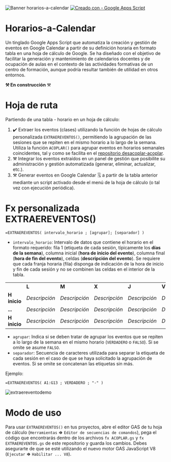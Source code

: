 ![Banner horarios-a-calendar](https://user-images.githubusercontent.com/12829262/95454414-b43dd080-096c-11eb-99d1-854f66187e81.png)
[![Creado con - Google Apps Script](https://img.shields.io/static/v1?label=Creado+con&message=Google+Apps+Script&color=blue&logo=GAS)](https://developers.google.com/apps-script)
# Horarios-a-Calendar

Un tinglado Google Apps Script que automatiza la creación y gestión de eventos en Google Calendar a partir de su definición horaria en formato tabla en una hoja de cálculo de Google. Se ha diseñado con el objetivo de facilitar la generación y mantenimiento de calendarios docentes y de ocupación de aulas en el contexto de las actividades formativas de un centro de formación, aunque podría resultar también de utilidad en otros entornos.

**⚒️ En construcción** ⚒️

# Hoja de ruta

Partiendo de una tabla - horario en un hoja de cálculo:

1.  ✔️ Extraer los eventos (clases) utilizando la función de hojas de cálculo personalizada `EXTRAEREVENTOS()`, permitiendo la agrupación de las sesiones que se repiten en el mismo horario a lo largo de la semana. Utiliza la función `ACOPLAR()` para agrupar eventos en horarios semanales coincidentes, tal y como se facilita en el [repositorio desacoplar-acoplar](https://github.com/pfelipm/desacoplar-acoplar).
2.  ⚒️ Integrar los eventos extraídos en un panel de gestión que posibilite su administración y gestión automatizada (generar, eliminar, actualizar, etc.).
3.  ⚒️ Generar eventos en Google Calendar 🗓️ a partir de la tabla anterior mediante un script activado desde el menú de la hoja de cálculo (o tal vez con ejecución periódica).

# Fx personalizada EXTRAEREVENTOS()

```
=EXTRAEREVENTOS( intervalo_horario ; [agrupar]; [separador] ) 
```

*   `intervalo_horario`: Intervalo de datos que contiene el horario en el formato requerido: fila 1 (etiqueta de cada sesión, típicamente los **días de la semana**), columna inicial (**hora de inicio del evento**), columna final (**hora de fin del evento**), celdas (**descripción del evento**). Se requiere que cada franja horaria (fila) disponga de indicación de la hora de inicio y fin de cada sesión y no se combinen las celdas en el interior de la tabla.

<table><tbody><tr><td>&nbsp;</td><td><strong>L</strong></td><td><strong>M</strong></td><td><strong>X</strong></td><td><strong>J</strong></td><td><strong>V</strong></td><td>&nbsp;</td></tr><tr><td><strong>H inicio</strong></td><td><i>Descripción</i></td><td><i>Descripción</i></td><td><i>Descripción</i></td><td><i>Descripción</i></td><td><i>Descripción</i></td><td><strong>H Fin</strong></td></tr><tr><td><strong>...</strong></td><td><i>Descripción</i></td><td><i>Descripción</i></td><td><i>Descripción</i></td><td><i>Descripción</i></td><td><i>Descripción</i></td><td><strong>...</strong></td></tr><tr><td><strong>H inicio</strong></td><td><i>Descripción</i></td><td><i>Descripción</i></td><td><i>Descripción</i></td><td><i>Descripción</i></td><td><i>Descripción</i></td><td><strong>H Fin</strong></td></tr></tbody></table>

*   `agrupar`: Indica si se deben tratar de agrupar los eventos que se repiten a lo largo de la semana en el mismo horario (`VERDADERO` o `FALSO`). Si se omite se asume `FALSO`.
*   `separador`: Secuencia de caracteres utilizada para separar la etiqueta de cada sesión en el caso de que se haya solicitado la agrupación de eventos. Si se omite se concatenan las etiquetas sin más.

Ejemplo:

```
=EXTRAEREVENTOS( A1:G13 ; VERDADERO ; "-" ) 
```

![extraereventodemo](https://user-images.githubusercontent.com/12829262/95462129-64183b80-0977-11eb-8a67-1eb50234893a.png)

# **Modo de uso**

Para usar `EXTRAEREVENTOS()` en tus proyectos, abre el editor GAS de tu hoja de cálculo (`Herramientas` **⇒** `Editor de secuencias de comandos`), pega el código que encontrarás dentro de los archivos `fx ACOPLAR.gs` y `fx EXTRAEREVENTOS.gs` de este repositorio y guarda los cambios. Debes asegurarte de que se esté utilizando el nuevo motor GAS JavaScript V8 (`Ejecutar` **⇒** `Habilitar ... V8`).
